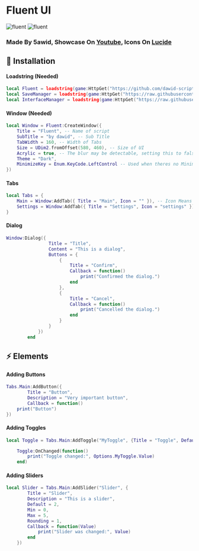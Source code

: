 # Fluent UI
<img src="Assets/logodark.png#gh-dark-mode-only" alt="fluent"> <img src="Assets/logolight.png#gh-light-mode-only" alt="fluent"> 
### Made By 5awid, Showcase On [Youtube](https://youtu.be/jp8QcBoEzdc?si=OZgiNBESrSHq7irs), Icons On [Lucide](https://lucide.dev/icons)
## 🔌 Installation
#### Loadstring (Needed)
```lua
local Fluent = loadstring(game:HttpGet("https://github.com/dawid-scripts/Fluent/releases/latest/download/main.lua"))()
local SaveManager = loadstring(game:HttpGet("https://raw.githubusercontent.com/dawid-scripts/Fluent/master/Addons/SaveManager.lua"))()
local InterfaceManager = loadstring(game:HttpGet("https://raw.githubusercontent.com/dawid-scripts/Fluent/master/Addons/InterfaceManager.lua"))()
```
#### Window (Needed)
```lua
local Window = Fluent:CreateWindow({
    Title = "Fluent", -- Name of script
    SubTitle = "by dawid", -- Sub Title
    TabWidth = 160, -- Width of Tabs
    Size = UDim2.fromOffset(580, 460), -- Size of UI
    Acrylic = true, -- The blur may be detectable, setting this to false disables blur entirely
    Theme = "Dark",
    MinimizeKey = Enum.KeyCode.LeftControl -- Used when theres no MinimizeKeybind, When pressing pressing the key Leftctrl, it will show or not show the UI lib.
})
```
#### Tabs
```lua
local Tabs = {
    Main = Window:AddTab({ Title = "Main", Icon = "" }), -- Icon Means What Icon You Want in the tab, for example, Icon = "Home"
    Settings = Window:AddTab({ Title = "Settings", Icon = "settings" })
}
```
#### Dialog
```lua
Window:Dialog({
                Title = "Title",
                Content = "This is a dialog",
                Buttons = {
                    {
                        Title = "Confirm",
                        Callback = function()
                            print("Confirmed the dialog.")
                        end
                    },
                    {
                        Title = "Cancel",
                        Callback = function()
                            print("Cancelled the dialog.")
                        end
                    }
                }
            })
        end
```
## ⚡ Elements
#### Adding Buttons
```lua
Tabs.Main:AddButton({
        Title = "Button",
        Description = "Very important button",
        Callback = function()
    print("Button")
})
```
#### Adding Toggles
```lua
local Toggle = Tabs.Main:AddToggle("MyToggle", {Title = "Toggle", Default = false })

    Toggle:OnChanged(function()
        print("Toggle changed:", Options.MyToggle.Value)
    end)
```
#### Adding Sliders
```lua
local Slider = Tabs.Main:AddSlider("Slider", {
        Title = "Slider",
        Description = "This is a slider",
        Default = 2,
        Min = 0,
        Max = 5,
        Rounding = 1,
        Callback = function(Value)
            print("Slider was changed:", Value)
        end
    })
```
